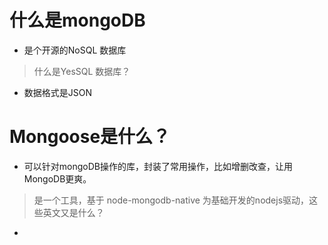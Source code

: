 # 什么是mongoDB
- 是个开源的NoSQL 数据库
>  什么是YesSQL 数据库？

- 数据格式是JSON

# Mongoose是什么？

- 可以针对mongoDB操作的库，封装了常用操作，比如增删改查，让用MongoDB更爽。
>  是一个工具，基于 node-mongodb-native 为基础开发的nodejs驱动，这些英文又是什么？

- 